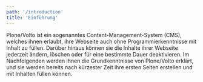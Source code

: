 ```yaml
---
path: '/introduction'
title: 'Einführung'
---
```


Plone/Volto ist ein sogenanntes Content-Management-System (CMS), welches ihnen erlaubt, ihre Webseite auch ohne Programmierkenntnisse mit Inhalt zu füllen.
Darüber hinaus können sie die Inhalte ihrer Webseite jederzeit ändern, löschen oder für eine bestimmte Dauer deaktivieren.
Im Nachfolgenden werden ihnen die Grundkenntnisse von Plone/Volto erklärt, und sie werden bereits nach kürzester Zeit ihre ersten Seiten erstellen und mit Inhalten füllen können.
